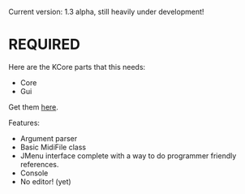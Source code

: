 Current version: 1.3 alpha, still heavily under development!

REQUIRED
=========
Here are the KCore parts that this needs:
* Core
* Gui

Get them [here](http://techshroom.com/other/libraries/kcore/distributed-segments/).

Features: 
  - Argument parser
  - Basic MidiFile class
  - JMenu interface complete with a way to do programmer friendly references.
  - Console
  - No editor! (yet)
